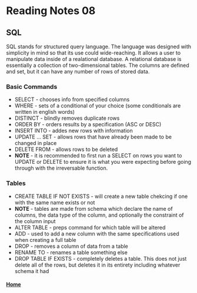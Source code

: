 # Reading Notes 08

## SQL

SQL stands for structured query language. The language was designed with simplicity in mind so that its use could wide-reaching. It allows a user to manipulate data inside of a realational database. A relational database is essentially a collection of two-dimensional tables. The columns are defined and set, but it can have any number of rows of stored data.

### Basic Commands

- SELECT - chooses info from specified columns
- WHERE - sets of a conditional of your choice (some conditionals are written in english words)
- DISTINCT - blindly removes duplicate rows
- ORDER BY - orders results by a specification (ASC or DESC)
- INSERT INTO - addes new rows with information
- UPDATE ... SET - allows rows that have already been made to be changed in place
- DELETE FROM - allows rows to be deleted
- **NOTE** - it is recommended to first run a SELECT on rows you want to UPDATE or DELETE to ensure it is what you were expecting before going through with the irreversable function.

### Tables

- CREATE TABLE IF NOT EXISTS - will create a new table chekcing if one with the same name exists or not
- **NOTE** - tables are made from schema which declare the name of columns, the data type of the column, and optionally the constraint of the column input
- ALTER TABLE - preps command for which table will be altered
- ADD - used to add a new column with the same specifications used when creating a full table
- DROP - removes a column of data from a table
- RENAME TO - renames a table something else
- DROP TABLE IF EXISTS - completely deletes a table. This does not just delete all of the rows, but deletes it in its entirety including whatever schema it had



#### [Home](README.md)